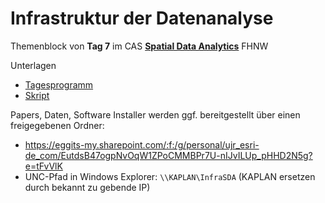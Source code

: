 # Infrastruktur der Datenanalyse

Themenblock von **Tag 7** im
CAS **[Spatial Data Analytics][sda]** FHNW 

Unterlagen

- [Tagesprogramm](docs/TP_Tag7_UJR.pdf "PDF")
- [Skript](docs/Skript_Infrastruktur_SDA.pdf "PDF")

Papers, Daten, Software Installer werden ggf. bereitgestellt
über einen freigegebenen Ordner:

- <https://eggits-my.sharepoint.com/:f:/g/personal/ujr_esri-de_com/EutdsB47ogpNvOqW1ZPoCMMBPr7U-nIJvILUp_pHHD2N5g?e=tFvVlK>
- UNC-Pfad in Windows Explorer: `\\KAPLAN\InfraSDA` (KAPLAN ersetzen durch bekannt zu gebende IP)



[sda]: https://www.fhnw.ch/de/weiterbildung/architektur-bau-geomatik/geomatik/cas-spatial-data-analytics

